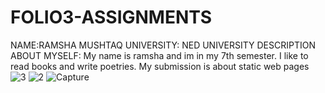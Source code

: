 # FOLIO3-ASSIGNMENTS
NAME:RAMSHA MUSHTAQ
UNIVERSITY: NED UNIVERSITY
DESCRIPTION ABOUT MYSELF: My name is ramsha and im in my 7th semester. I like to read books and write poetries. My submission is about static web pages
![3](https://user-images.githubusercontent.com/63947241/153598864-6f9734d1-4467-4008-8f26-816d538165c0.JPG)
![2](https://user-images.githubusercontent.com/63947241/153598873-8669c9a0-3ada-4c4d-8e15-83f7e35b5958.JPG)
![Capture](https://user-images.githubusercontent.com/63947241/153598917-4768f147-6219-4ece-9445-238f6d46efc8.JPG)
